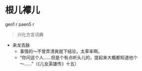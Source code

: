 # 根儿襻儿
gen1 r paen5 r
> 兴化方言词典
- 来龙去脉
  - 事情的～不曾弄清爽就下结论，太草率啊。
  - “你问这个人……但是个有点听头儿的，提起来大概都知道他个～……”（《儿女英雄传》十五）
